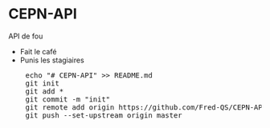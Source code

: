 # CEPN-API

<p>API de fou</p>
<ul>
    <li>Fait le café</li>
    <li>Punis les stagiaires</li>
</ul>
<pre>
    echo "# CEPN-API" >> README.md
    git init
    git add *
    git commit -m "init"
    git remote add origin https://github.com/Fred-QS/CEPN-API.git
    git push --set-upstream origin master
</pre>